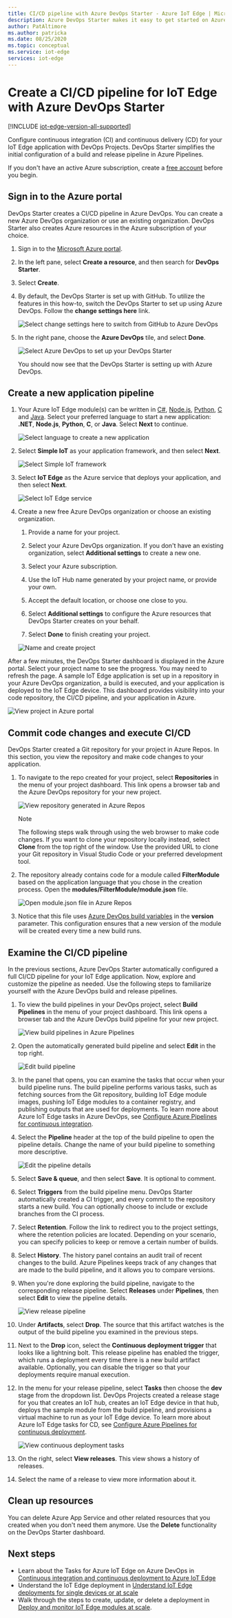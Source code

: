 ```yaml
---
title: CI/CD pipeline with Azure DevOps Starter - Azure IoT Edge | Microsoft Docs
description: Azure DevOps Starter makes it easy to get started on Azure. It helps you launch an Azure IoT Edge app of your choice in few quick steps.
author: PatAltimore
ms.author: patricka
ms.date: 08/25/2020
ms.topic: conceptual
ms.service: iot-edge
services: iot-edge
---
```


# Create a CI/CD pipeline for IoT Edge with Azure DevOps Starter

[!INCLUDE [iot-edge-version-all-supported](../../includes/iot-edge-version-all-supported.md)]

Configure continuous integration (CI) and continuous delivery (CD) for your IoT Edge application with DevOps Projects. DevOps Starter simplifies the initial configuration of a build and release pipeline in Azure Pipelines.

If you don't have an active Azure subscription, create a [free account](https://azure.microsoft.com/free) before you begin.

## Sign in to the Azure portal

DevOps Starter creates a CI/CD pipeline in Azure DevOps. You can create a new Azure DevOps organization or use an existing organization. DevOps Starter also creates Azure resources in the Azure subscription of your choice.

1. Sign in to the [Microsoft Azure portal](https://portal.azure.com).

1. In the left pane, select **Create a resource**, and then search for **DevOps Starter**.  

1. Select **Create**.

1. By default, the DevOps Starter is set up with GitHub. To utilize the features in this how-to, switch the DevOps Starter to set up using Azure DevOps. Follow the **change settings here** link.

   ![Select change settings here to switch from GitHub to Azure DevOps](./media/how-to-devops-starter/create-with-github-change-settings.png)

1. In the right pane, choose the **Azure DevOps** tile, and select **Done**.

   ![Select Azure DevOps to set up your DevOps Starter](./media/how-to-devops-starter/select-azure-devops.png)

   You should now see that the DevOps Starter is setting up with Azure DevOps.

## Create a new application pipeline

1. Your Azure IoT Edge module(s) can be written in [C#](tutorial-csharp-module.md), [Node.js](tutorial-node-module.md), [Python](tutorial-python-module.md), [C](tutorial-c-module.md) and [Java](tutorial-java-module.md). Select your preferred language to start a new application: **.NET**, **Node.js**, **Python**, **C**, or **Java**. Select **Next** to continue.

   ![Select language to create a new application](./media/how-to-devops-starter/select-language.png)

2. Select **Simple IoT** as your application framework, and then select **Next**.

   ![Select Simple IoT framework](media/how-to-devops-starter/select-iot.png)

3. Select **IoT Edge** as the Azure service that deploys your application, and then select **Next**.

   ![Select IoT Edge service](media/how-to-devops-starter/select-iot-edge.png)

4. Create a new free Azure DevOps organization or choose an existing organization.

   1. Provide a name for your project.

   2. Select your Azure DevOps organization. If you don't have an existing organization, select **Additional settings** to create a new one.

   3. Select your Azure subscription.

   4. Use the IoT Hub name generated by your project name, or provide your own.

   5. Accept the default location, or choose one close to you.

   6. Select **Additional settings** to configure the Azure resources that DevOps Starter creates on your behalf.

   7. Select **Done** to finish creating your project.

   ![Name and create project](media/how-to-devops-starter/create-project.png)

After a few minutes, the DevOps Starter dashboard is displayed in the Azure portal. Select your project name to see the progress. You may need to refresh the page. A sample IoT Edge application is set up in a repository in your Azure DevOps organization, a build is executed, and your application is deployed to the IoT Edge device. This dashboard provides visibility into your code repository, the  CI/CD pipeline, and your application in Azure.

   ![View project in Azure portal](./media/how-to-devops-starter/portal.png)

## Commit code changes and execute CI/CD

DevOps Starter created a Git repository for your project in Azure Repos. In this section, you view the repository and make code changes to your application.

1. To navigate to the repo created for your project, select **Repositories** in the menu of your project dashboard. This link opens a browser tab and the Azure DevOps repository for your new project.

   ![View repository generated in Azure Repos](./media/how-to-devops-starter/view-repositories.png)

   > [!NOTE]
   > The following steps walk through using the web browser to make code changes. If you want to clone your repository locally instead, select **Clone** from the top right of the window. Use the provided URL to clone your Git repository in Visual Studio Code or your preferred development tool.

2. The repository already contains code for a module called **FilterModule** based on the application language that you chose in the creation process. Open the **modules/FilterModule/module.json** file.

   ![Open module.json file in Azure Repos](./media/how-to-devops-starter/open-module-json.png)

3. Notice that this file uses [Azure DevOps build variables](/azure/devops/pipelines/build/variables#build-variables) in the **version** parameter. This configuration ensures that a new version of the module will be created every time a new build runs.

## Examine the CI/CD pipeline

In the previous sections, Azure DevOps Starter automatically configured a full CI/CD pipeline for your IoT Edge application. Now, explore and customize the pipeline as needed. Use the following steps to familiarize yourself with the Azure DevOps build and release pipelines.

1. To view the build pipelines in your DevOps project, select **Build Pipelines** in the menu of your project dashboard. This link opens a browser tab and the Azure DevOps build pipeline for your new project.

   ![View build pipelines in Azure Pipelines](./media/how-to-devops-starter/view-build-pipelines.png)

2. Open the automatically generated build pipeline and select **Edit** in the top right.

    ![Edit build pipeline](media/how-to-devops-starter/click-edit-button.png)

3. In the panel that opens, you can examine the tasks that occur when your build pipeline runs. The build pipeline performs various tasks, such as fetching sources from the Git repository, building IoT Edge module images, pushing IoT Edge modules to a container registry, and publishing outputs that are used for deployments. To learn more about Azure IoT Edge tasks in Azure DevOps, see [Configure Azure Pipelines for continuous integration](how-to-continuous-integration-continuous-deployment-classic.md#create-a-build-pipeline-for-continuous-integration).

4. Select the **Pipeline** header at the top of the build pipeline to open the pipeline details. Change the name of your build pipeline to something more descriptive.

   ![Edit the pipeline details](./media/how-to-devops-starter/edit-build-pipeline.png)

5. Select **Save & queue**, and then select **Save**. It is optional to comment.

6. Select **Triggers** from the build pipeline menu. DevOps Starter automatically created a CI trigger, and every commit to the repository starts a new build.  You can optionally choose to include or exclude branches from the CI process.

7. Select **Retention**. Follow the link to redirect you to the project settings, where the retention policies are located. Depending on your scenario, you can specify policies to keep or remove a certain number of builds.

8. Select **History**. The history panel contains an audit trail of recent changes to the build. Azure Pipelines keeps track of any changes that are made to the build pipeline, and it allows you to compare versions.

9. When you're done exploring the build pipeline, navigate to the corresponding release pipeline. Select **Releases** under **Pipelines**, then select **Edit** to view the pipeline details.

    ![View release pipeline](media/how-to-devops-starter/release-pipeline.png)

10. Under **Artifacts**, select **Drop**. The source that this artifact watches is the output of the build pipeline you examined in the previous steps.

11. Next to the **Drop** icon, select the **Continuous deployment trigger** that looks like a lightning bolt. This release pipeline has enabled the trigger, which runs a deployment every time there is a new build artifact available. Optionally, you can disable the trigger so that your deployments require manual execution.  

12. In the menu for your release pipeline, select **Tasks** then choose the **dev** stage from the dropdown list. DevOps Projects created a release stage for you that creates an IoT hub, creates an IoT Edge device in that hub, deploys the sample module from the build pipeline, and provisions a virtual machine to run as your IoT Edge device. To learn more about Azure IoT Edge tasks for CD, see [Configure Azure Pipelines for continuous deployment](how-to-continuous-integration-continuous-deployment-classic.md#create-a-release-pipeline-for-continuous-deployment).

    ![View continuous deployment tasks](media/how-to-devops-starter/choose-release.png)

13. On the right, select **View releases**. This view shows a history of releases.

14. Select the name of a release to view more information about it.

## Clean up resources

You can delete Azure App Service and other related resources that you created when you don't need them anymore. Use the **Delete** functionality on the DevOps Starter dashboard.

## Next steps

* Learn about the Tasks for Azure IoT Edge on Azure DevOps in [Continuous integration and continuous deployment to Azure IoT Edge](how-to-continuous-integration-continuous-deployment.md)
* Understand the IoT Edge deployment in [Understand IoT Edge deployments for single devices or at scale](module-deployment-monitoring.md)
* Walk through the steps to create, update, or delete a deployment in [Deploy and monitor IoT Edge modules at scale](how-to-deploy-at-scale.md).
